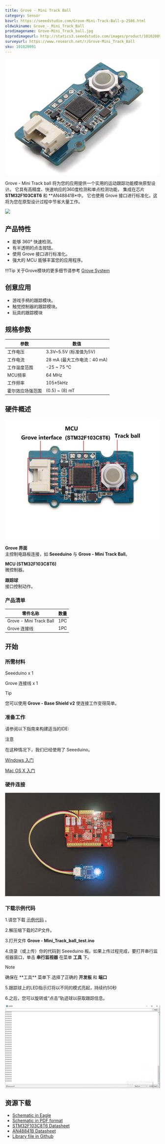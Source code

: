 ```yaml
---
title: Grove - Mini Track Ball
category: Sensor
bzurl: https://seeedstudio.com/Grove-Mini-Track-Ball-p-2586.html
oldwikiname: Grove_-_Mini_Track_Ball
prodimagename: Grove-Mini_Track_ball.jpg
bzprodimageurl: http://statics3.seeedstudio.com/images/product/101020091 3.jpg
surveyurl: https://www.research.net/r/Grove-Mini_Track_Ball
sku: 101020091
---
```


![](https://raw.githubusercontent.com/SeeedDocument/Grove-Mini_Track_Ball/master/img/Grove-Mini_Track_ball.jpg)

Grove - Mini Track ball 将为您的应用提供一个实用的运动跟踪功能模块原型设计。 它具有高精度、快速响应的360度检测和单点检测功能， 集成在芯片 **STM32F103C8T6** 和 **AN48841B*中。 它也使用 Grove 接口进行标准化，这将为您在原型设计过程中节省大量工作。

[![](https://github.com/SeeedDocument/wiki_chinese/raw/master/docs/images/click_to_buy.PNG)](https://item.taobao.com/item.htm?spm=a1z10.3-c.w4002-11172317909.10.3ec57cb821QMNc&id=534730750709)

产品特性
--------

-   能够 360° 快速检测。
-   有半透明的点击按钮。
-   使用 Grove 接口进行标准化。
-   强大的 MCU 能够丰富您的应用程序。

!!!Tip
    关于Grove模块的更多细节请参考 [Grove System](http://seeed.wiki/Grove_System/)

创意应用
-----------------

-   游戏手柄的跟踪模块。
-   触觉控制器的跟踪模块。
-   玩具的跟踪模块

规格参数
-------------

| 参数                      |      数值                                |
|----------------------------------|------------------------------------------|
| 工作电压                         | 3.3V~5.5V (标准值为5V)                |
| 工作电流                         | 28 mA (最大工作电流：40 mA) |
| 工作温度范围                     | -25 ~ 75 ℃                               |
| MCU频率                          | 64 MHz                                   |
| 工作频率                         | 105±5kHz                                 |
|霍尔效应场强范围                  | (0.5) ~ (8) mT                           |

硬件概述
-----------------

![](https://raw.githubusercontent.com/SeeedDocument/Grove-Mini_Track_Ball/master/img/Grove-Mini_Track_ball_Hardware_Overview.jpg)

**Grove 界面**   
主控制电路板连接，如 **Seeeduino** 与 **Grove - Mini Track Ball**。


**MCU (STM32F103C8T6)**   
微控制器。

**跟踪球**   
接口控制动作。

### 产品清单

| 零件名称                 | 数量 |
|-------------------------|----------|
| Grove - Mini Track Ball | 1PC      |
| Grove 连接线             | 1PC      |

开始
-----------

### 所需材料

Seeeduino x 1

Grove 连接线 x 1

<div class="admonition tip">
<p class="admonition-title">Tip</p>
您可以使用<span style="font-weight:bold"> Grove - Base Shield v2</span> 使连接工作变得简单。
</div>

### **准备工作**

请参阅以下指南来构建适当的IDE:

<div class="admonition note">
<p class="admonition-title">注意</p>
在这种情况下，我们已经使用了 Seeeduino。
</div>

[Windows 入门](/Seeeduino_v4.2#Getting_Started_on_Windows)

[Mac OS X 入门](/Seeeduino_v4.2#Getting_Started_on_Mac_OS_X)

### 硬件连接

![](https://raw.githubusercontent.com/SeeedDocument/Grove-Mini_Track_Ball/master/img/Grove-Mini_Track_ball_Hardware_Connection.jpg)

### 下载示例代码

1.请您下载 [示例代码](https://raw.githubusercontent.com/SeeedDocument/Grove-Mini_Track_Ball/master/res/Grove-Mini_Track_ball_test.zip) 。


2.解压缩下载的ZIP文件。

3.打开文件 **Grove _-_ Mini_Track_ball_test.ino**

4.烧录（或上传）你的代码到 Seeeduino 板。如果上传过程完成，要打开串行监视器窗口，单击 **串行监视器** 在菜单 **工具** 下。

<div class="admonition note">
<p class="admonition-title">Note</p>
确保在 **工具** 菜单下.选择了正确的 <span style="font-weight:bold">开发板</span> 和 <span style="font-weight:bold">端口</span> 
</div>



5.跟踪球上的LED指示灯将以不同的模式亮起，持续约50秒

6.之后，您可以旋转或“点击”轨迹球以获取跟踪信息。

![](https://raw.githubusercontent.com/SeeedDocument/Grove-Mini_Track_Ball/master/img/Grove-Mini_Track_ball_serial_output.jpg)

资源下载
---------

- [Schematic in Eagle](https://raw.githubusercontent.com/SeeedDocument/Grove-Mini_Track_Ball/master/res/Grove-Mini_Track_ball_v1.0_schematic_files_in_Eagle.zip)
- [Schematic in PDF format](https://raw.githubusercontent.com/SeeedDocument/Grove-Mini_Track_Ball/master/res/Grove-Mini_Track_ball_v1.0_schematic_files_in_PDF.zip)
- [STM32F103C8T6 Datasheet](https://raw.githubusercontent.com/SeeedDocument/Grove-Mini_Track_Ball/master/res/STM32F03C8T6.pdf)
- [AN48841B Datasheet](http://www.semicon.panasonic.co.jp/ds4/AN48841B_E.pdf)
- [Library file in Github](https://github.com/Seeed-Studio/Grove_Mini_Track_Ball)

<!-- This Markdown file was created from http://www.seeedstudio.com/wiki/Grove_-_Mini_Track_Ball -->
